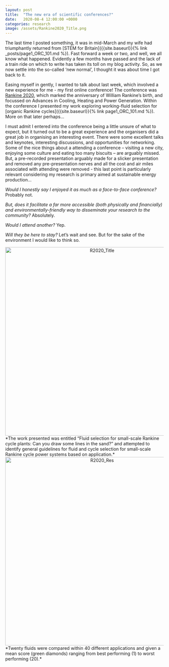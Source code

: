 ```yaml
---
layout: post
title:  "The new era of scientific conferences?"
date:   2020-08-4 12:00:00 +0000
categories: research
image: /assets/Rankine2020_Title.png
---
```


The last time I posted something, it was in mid-March and my wife had triumphantly returned from [STEM for Britain]({{site.baseurl}}{% link _posts/page1_ORC_101.md %}). Fast forward a week or two, and well, we all know what happened. Evidently a few months have passed and the lack of a train ride on which to write has taken its toll on my blog activity. So, as we now settle into the so-called ‘new normal’, I thought it was about time I got back to it.

Easing myself in gently, I wanted to talk about last week, which involved a new experience for me - my first online conference! The conference was [Rankine 2020](https://ior.org.uk/events/rankine2020), which marked the anniversary of William Rankine’s birth, and focussed on Advances in Cooling, Heating and Power Generation. Within the conference I presented my work exploring working-fluid selection for [organic Rankine cycles]({{site.baseurl}}{% link page1_ORC_101.md %}). More on that later perhaps...

I must admit I entered into the conference being a little unsure of what to expect, but it turned out to be a great experience and the organisers did a great job in organising an interesting event. There were some excellent talks and keynotes, interesting discussions, and opportunities for networking. Some of the nice things about a attending a conference – visiting a new city, enjoying some culture and eating too many biscuits – are arguably missed. But, a pre-recorded presentation arguably made for a slicker presentation and removed any pre-presentation nerves and all the cost and air miles associated with attending were removed - this last point is particularly relevant considering my research is primary aimed at sustainable energy production...

*Would I honestly say I enjoyed it as much as a face-to-face conference?*
Probably not.

*But, does it facilitate a far more accessible (both physically and financially) and environmentally-friendly way to disseminate your research to the community?*
Absolutely.

*Would I attend another?*
Yep.

*Will they be here to stay?*
Let’s wait and see. But for the sake of the environment I would like to think so.

<div style="text-align:center">
	<img src="{{site.baseurl}}/assets/Rankine2020_Title.png" alt="R2020_Title" style="width:600px;" />
</div>
*The work presented was entitled “Fluid selection for small-scale Rankine cycle plants: Can you draw some lines in the sand?” and attempted to identify general guidelines for fluid and cycle selection for small-scale Rankine cycle power systems based on application.*

<div style="text-align:center">
	<img src="{{site.baseurl}}/assets/Rankine2020_Results.png" alt="R2020_Res" style="width:600px;" />
</div>
*Twenty fluids were compared within 40 different applications and given a mean score (green diamonds) ranging from best performing (1) to worst performing (20).*